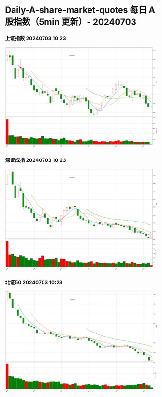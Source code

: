 
# Daily-A-share-market-quotes 每日 A 股指数（5min 更新）- 20240703

### 上证指数 20240703 10:23
![](./fig/2024/7/20240703-sh000001.png)

### 深证成指 20240703 10:23
![](./fig/2024/7/20240703-sz399001.png)

### 北证50 20240703 10:23
![](./fig/2024/7/20240703-bj899050.png)
